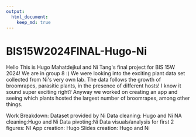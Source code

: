 ```yaml
---
output: 
  html_document: 
    keep_md: true
---
```

# BIS15W2024FINAL-Hugo-Ni

Hello This is Hugo Mahatdejkul and Ni Tang's final project for BIS 15W 2024!
We are in group 8 :)
We were looking into the exciting plant data set collected from Ni's very own lab.
The data follows the growth of broomrapes, parasitic plants, in the presence of different hosts!
I know it sound super exciting right? Anyway we worked on creating an app and seeing which plants hosted the largest number of broomrapes, among other things.

Work Breakdown:
Dataset provided by Ni
Data cleaning: Hugo and Ni
NA cleaning:Hugo and Ni
Data pivoting:Ni
Data visuals/analysis for first 2 figures: NI
App creation: Hugo 
Slides creation: Hugo and Ni